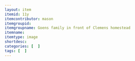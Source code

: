 ```yaml
---
layout: item
itemid: 11y
itemcontributor: mason
itemgroupid: 
itemgroupname: Goens family in front of Clemens homestead
itemname: 
itemtype: image
shortdesc: 
categories: [  ]
tags: [  ]
---
```







